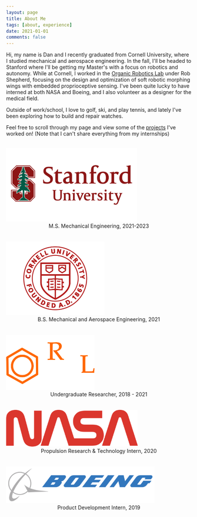 ```yaml
---
layout: page
title: About Me
tags: [about, experience]
date: 2021-01-01
comments: false
---
```


Hi, my name is Dan and I recently graduated from Cornell University, where I studied mechanical and aerospace engineering. In the fall, I'll be headed to Stanford where I'll be getting my Master's with a focus on robotics and autonomy. While at Cornell, I worked in the <a href="https://orl.mae.cornell.edu/">Organic Robotics Lab</a> under Rob Shepherd, focusing on the design and optimization of soft robotic morphing wings with embedded proprioceptive sensing. I've been quite lucky to have interned at both NASA and Boeing, and I also volunteer as a designer for the medical field. 

Outside of work/school, I love to golf, ski, and play tennis, and lately I've been exploring how to build and repair watches. 

Feel free to scroll through my page and view some of the <a href="/projects">projects</a> I've worked on! (Note that I can't share everything from my internships)
<br/><br/>

<img src="/assets/img/stanford.png" style="max-height:200px; max-width: 100%; height: auto; width: auto;">
<center>M.S. Mechanical Engineering, 2021-2023 </center>
<br/><br/>

<img src="/assets/img/cornell.png" style="max-height:200px; max-width: 100%; height: auto; width: auto;">
<center>B.S. Mechanical and Aerospace Engineering, 2021 </center>
<br/><br/>

<img src="/assets/img/orl.png" style="max-height:150px; max-width: 100%; height: auto; width: auto;">
<center>Undergraduate Researcher, 2018 - 2021 </center>
<br/><br/>

<img src="/assets/img/nasa.png" style="max-height:100px; max-width: 100%; height: auto; width: auto;">
<center>Propulsion Research & Technology Intern, 2020 </center>
<br/><br/>

<img src="/assets/img/boeing.png" style="max-height:100px; max-width: 100%; height: auto; width: auto;">
<center>Product Development Intern, 2019 </center>
<br/><br/>
